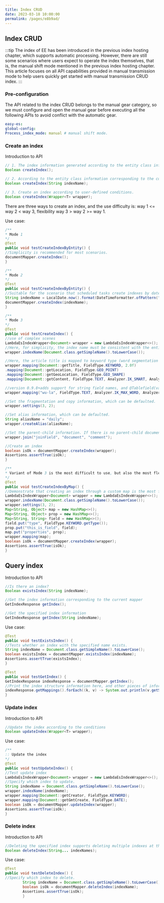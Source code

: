 ```yaml
---
title: Index CRUD
date: 2023-03-18 10:00:00
permalink: /pages/e8b9ad/
---
```

## Index CRUD
:::tip
The index of EE has been introduced in the previous index hosting chapter, which supports automatic processing. However, there are still some scenarios where users expect to operate the index themselves, that is, the manual shift mode mentioned in the previous index hosting chapter.
This article focuses on all API capabilities provided in manual transmission mode to help users quickly get started with manual transmission CRUD index.
:::

### Pre-configuration

The API related to the index CRUD belongs to the manual gear category, so we must configure and open the manual gear before executing all the following APIs to avoid conflict with the automatic gear.
```yaml
easy-es:
global-config:
Process_index_mode: manual # manual shift mode.
```

### Create an index

Introduction to API
```java
// 1. The index information generated according to the entity class information corresponding to the current mapper and its annotation configuration is suitable for most scenarios.
Boolean createIndex();

// 2. According to the entity class information corresponding to the current mapper and its annotation configuration, the index information can be generated, and the index name can be specified for creation, which is suitable for the scene of creating indexes by date for scheduled tasks.
Boolean createIndex(String indexName);

// 3. Create an index according to user-defined conditions.
Boolean createIndex(Wrapper<T> wrapper);
```
There are three ways to create an index, and the use difficulty is: way 1 <= way 2 < way 3, flexibility way 3 > way 2 >= way 1.

Use case:
```java
/**
* Mode 1
*/
@Test
public void testCreateIndexByEntity() {
//Simplicity is recommended for most scenarios.
documentMapper.createIndex();
}

/**
* Mode 2
*/
@Test
public void testCreateIndexByEntity() {
//Suitable for the scenario that scheduled tasks create indexes by date.
String indexName = LocalDate.now().format(DateTimeFormatter.ofPattern("yyyy-MM-dd"));
documentMapper.createIndex(indexName);
}

/**
* Mode 3
*/
@Test
public void testCreateIndex() {
//use of complex scenes
LambdaEsIndexWrapper<Document> wrapper = new LambdaEsIndexWrapper<>();
//Here, for simplicity, the index name must be consistent with the entity class name, and the chapters after lowercase letters will teach you how to flexibly configure and use the index.
wrapper.indexName(Document.class.getSimpleName().toLowerCase());

//Here, the article title is mapped to keyword type (word segmentation is not supported), and the document content is mapped to text type (word segmentation query is supported).
wrapper.mapping(Document::getTitle, FieldType.KEYWORD, 2.0f)
.mapping(Document::getLocation, FieldType.GEO_POINT)
.mapping(Document::getGeoLocation, FieldType.GEO_SHAPE)
.mapping(Document::getContent, FieldType.TEXT, Analyzer.IK_SMART, Analyzer.IK_MAX_WORD);

//version 0.9.8+adds support for string field names, and @Tablefield(value="wu-la ") must be added to the corresponding field in the Document entity to map the value of this field.
wrapper.mapping("wu-la", FieldType.TEXT, Analyzer.IK_MAX_WORD, Analyzer.IK_MAX_WORD);

//Set the fragmentation and copy information, which can be defaulted.
wrapper.settings(3, 2);

//Set alias information, which can be defaulted.
String aliasName = "daily";
wrapper.createAlias(aliasName);

//Set the parent-child information. If there is no parent-child document relationship, it is not necessary to set it.
wrapper.join("joinField", "document", "comment");

//Create an index
boolean isOk = documentMapper.createIndex(wrapper);
Assertions.assertTrue(isOk);
}

/**
* Variant of Mode 3 is the most difficult to use, but also the most flexible.
*/
@Test
public void testCreateIndexByMap() {
//Demonstrate that creating an index through a custom map is the most flexible and can support all indexing scenarios that es itself can support.
LambdaEsIndexWrapper<Document> wrapper = new LambdaEsIndexWrapper<>();
wrapper.indexName(Document.class.getSimpleName().toLowerCase());
wrapper.settings(3, 2);
Map<String, Object> map = new HashMap<>();
Map<String, Object> prop = new HashMap<>();
Map<String, String> field = new HashMap<>();
field.put("type", FieldType.KEYWORD.getType());
prop.put("this_is_field", field);
map.put("properties", prop);
wrapper.mapping(map);
boolean isOk = documentMapper.createIndex(wrapper);
Assertions.assertTrue(isOk);
}
```

## Query index

Introduction to API
```java
//Is there an index?
Boolean existsIndex(String indexName);

//Get the index information corresponding to the current mapper
GetIndexResponse getIndex();

//Get the specified index information
GetIndexResponse getIndex(String indexName);
```

Use case:
```java
@Test
public void testExistsIndex() {
//Tests whether an index with the specified name exists.
String indexName = Document.class.getSimpleName().toLowerCase();
boolean existsIndex = documentMapper.existsIndex(indexName);
Assertions.assertTrue(existsIndex);
}

@Test
public void testGetIndex() {
GetIndexResponse indexResponse = documentMapper.getIndex();
//Print the index structure information here, and other pieces of information can be taken from the indexResponse.
indexResponse.getMappings().forEach((k, v) -> System.out.println(v.getSourceAsMap()));
}
```

### Update index

Introduction to API
```java
//Update the index according to the conditions
Boolean updateIndex(Wrapper<T> wrapper);
```

Use case:

```java
/**
:: Update the index
*/
@Test
public void testUpdateIndex() {
//Test update index
LambdaEsIndexWrapper<Document> wrapper = new LambdaEsIndexWrapper<>();
//Specify which index to update.
String indexName = Document.class.getSimpleName().toLowerCase();
wrapper.indexName(indexName);
wrapper.mapping(Document::getCreator, FieldType.KEYWORD);
wrapper.mapping(Document::getGmtCreate, FieldType.DATE);
boolean isOk = documentMapper.updateIndex(wrapper);
Assertions.assertTrue(isOk);
}
```

### Delete index

Introduction to API
```java
//Deleting the specified index supports deleting multiple indexes at the same time. Be cautious and take the consequences at your own risk. After deleting the indexes, the data will also be deleted together, similar to deleting the database in Mysql. ...
Boolean deleteIndex(String... indexNames);
```

Use case:

```java
@Test
public void testDeleteIndex() {
//Specify which index to delete.
        String indexName = Document.class.getSimpleName().toLowerCase();
        boolean isOk = documentMapper.deleteIndex(indexName);
        Assertions.assertTrue(isOk);
        }
```